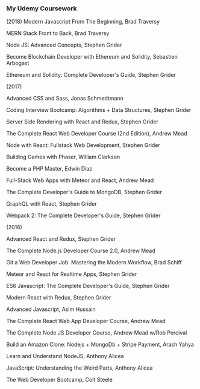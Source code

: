 ### My Udemy Coursework

(2018)
Modern Javascript From The Beginning, Brad Traversy

MERN Stack Front to Back, Brad Traversy

Node JS: Advanced Concepts, Stephen Grider

Become Blockchain Developer with Ethereum and Solidity, Sebastien Arbogast

Ethereum and Solidity: Complete Developer's Guide, Stephen Grider

(2017)

Advanced CSS and Sass, Jonas Schmedtmann

Coding Interview Bootcamp: Algorithms + Data Structures, Stephen Grider

Server Side Rendering with React and Redux, Stephen Grider

The Complete React Web Developer Course (2nd Edition), Andrew Mead

Node with React: Fullstack Web Development, Stephen Grider

Building Games with Phaser, William Clarkson

Become a PHP Master, Edwin Diaz

Full-Stack Web Apps with Meteor and React, Andrew Mead

The Complete Developer's Guide to MongoDB, Stephen Grider

GraphQL with React, Stephen Grider

Webpack 2: The Complete Developer's Guide, Stephen Grider

(2016)

Advanced React and Redux, Stephen Grider

The Complete Node.js Developer Course 2.0, Andrew Mead

Git a Web Developer Job: Mastering the Modern Workflow, Brad Schiff

Meteor and React for Realtime Apps, Stephen Grider

ES6 Javascript: The Complete Developer's Guide, Stephen Grider

Modern React with Redux, Stephen Grider

Advanced Javascript, Asim Hussain

The Complete React Web App Developer Course, Andrew Mead

The Complete Node JS Developer Course, Andrew Mead w/Rob Percival

Build an Amazon Clone: Nodejs + MongoDb + Stripe Payment, Arash Yahya

Learn and Understand NodeJS, Anthony Alicea

JavaScript: Understanding the Weird Parts, Anthony Alicea

The Web Developer Bootcamp, Colt Steele
